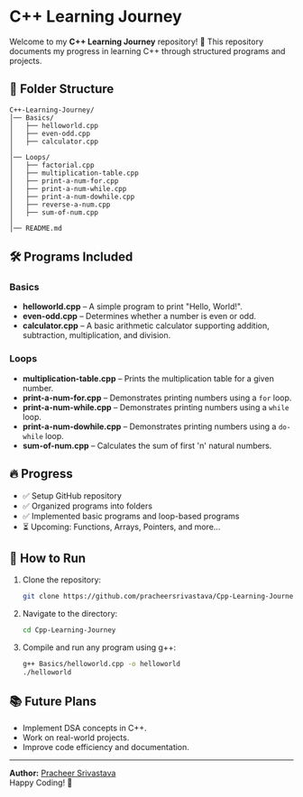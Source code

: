 # C++ Learning Journey

Welcome to my **C++ Learning Journey** repository! 🚀 This repository documents my progress in learning C++ through structured programs and projects.

## 📁 Folder Structure
```
C++-Learning-Journey/
│── Basics/
│   ├── helloworld.cpp
│   ├── even-odd.cpp
│   ├── calculator.cpp
│
│── Loops/
│   ├── factorial.cpp
│   ├── multiplication-table.cpp
│   ├── print-a-num-for.cpp
│   ├── print-a-num-while.cpp
│   ├── print-a-num-dowhile.cpp
│   ├── reverse-a-num.cpp
│   ├── sum-of-num.cpp
│
│── README.md
```

## 🛠️ Programs Included
### Basics
- **helloworld.cpp** – A simple program to print "Hello, World!".
- **even-odd.cpp** – Determines whether a number is even or odd.
- **calculator.cpp** – A basic arithmetic calculator supporting addition, subtraction, multiplication, and division.

### Loops
- **multiplication-table.cpp** – Prints the multiplication table for a given number.
- **print-a-num-for.cpp** – Demonstrates printing numbers using a `for` loop.
- **print-a-num-while.cpp** – Demonstrates printing numbers using a `while` loop.
- **print-a-num-dowhile.cpp** – Demonstrates printing numbers using a `do-while` loop.
- **sum-of-num.cpp** – Calculates the sum of first 'n' natural numbers.

## 🔥 Progress
- ✅ Setup GitHub repository
- ✅ Organized programs into folders
- ✅ Implemented basic programs and loop-based programs
- ⏳ Upcoming: Functions, Arrays, Pointers, and more...

## 📌 How to Run
1. Clone the repository:
   ```sh
   git clone https://github.com/pracheersrivastava/Cpp-Learning-Journey.git
   ```
2. Navigate to the directory:
   ```sh
   cd Cpp-Learning-Journey
   ```
3. Compile and run any program using g++:
   ```sh
   g++ Basics/helloworld.cpp -o helloworld
   ./helloworld
   ```

## 📚 Future Plans
- Implement DSA concepts in C++.
- Work on real-world projects.
- Improve code efficiency and documentation.

---
**Author:** [Pracheer Srivastava](https://github.com/pracheersrivastava)  
Happy Coding! 🎯

